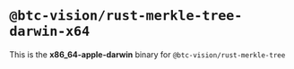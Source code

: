 # `@btc-vision/rust-merkle-tree-darwin-x64`

This is the **x86_64-apple-darwin** binary for `@btc-vision/rust-merkle-tree`
